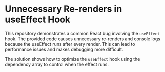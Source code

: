 # Unnecessary Re-renders in useEffect Hook

This repository demonstrates a common React bug involving the `useEffect` hook. The provided code causes unnecessary re-renders and console logs because the useEffect runs after every render.  This can lead to performance issues and makes debugging more difficult.

The solution shows how to optimize the `useEffect` hook using the dependency array to control when the effect runs. 